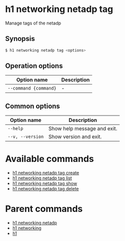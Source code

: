 
# h1 networking netadp tag

Manage tags of the netadp

## Synopsis

```bash
$ h1 networking netadp tag <options>
```

## Operation options

| Option name               | Description |
| ------------------------- | ----------- |
| ```--command {command}``` | -           |

## Common options

| Option name          | Description                 |
| -------------------- | --------------------------- |
| ```--help```         | Show help message and exit. |
| ```--v, --version``` | Show version and exit.      |

# Available commands

* [h1 networking netadp tag create](./create/README.md)
* [h1 networking netadp tag list](./list/README.md)
* [h1 networking netadp tag show](./show/README.md)
* [h1 networking netadp tag delete](./delete/README.md)

# Parent commands

* [h1 networking netadp](./../README.md)
* [h1 networking](./../../README.md)
* [h1](./../../../README.md)
